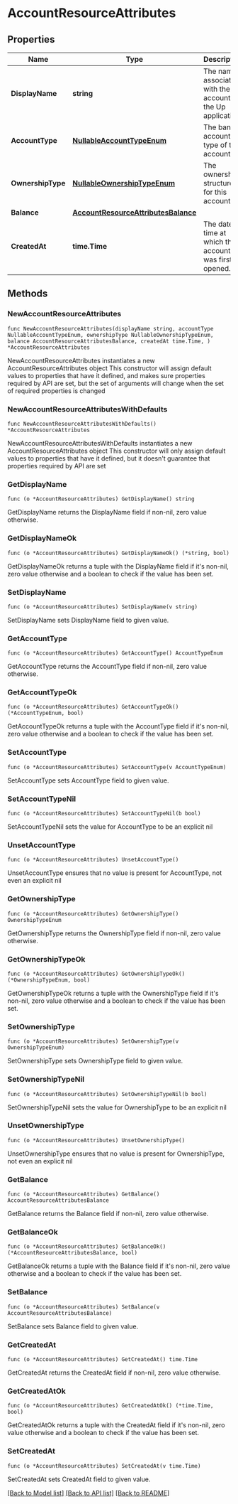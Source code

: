 # AccountResourceAttributes

## Properties

Name | Type | Description | Notes
------------ | ------------- | ------------- | -------------
**DisplayName** | **string** | The name associated with the account in the Up application.  | 
**AccountType** | [**NullableAccountTypeEnum**](AccountTypeEnum.md) | The bank account type of this account.  | 
**OwnershipType** | [**NullableOwnershipTypeEnum**](OwnershipTypeEnum.md) | The ownership structure for this account.  | 
**Balance** | [**AccountResourceAttributesBalance**](AccountResourceAttributesBalance.md) |  | 
**CreatedAt** | **time.Time** | The date-time at which this account was first opened.  | 

## Methods

### NewAccountResourceAttributes

`func NewAccountResourceAttributes(displayName string, accountType NullableAccountTypeEnum, ownershipType NullableOwnershipTypeEnum, balance AccountResourceAttributesBalance, createdAt time.Time, ) *AccountResourceAttributes`

NewAccountResourceAttributes instantiates a new AccountResourceAttributes object
This constructor will assign default values to properties that have it defined,
and makes sure properties required by API are set, but the set of arguments
will change when the set of required properties is changed

### NewAccountResourceAttributesWithDefaults

`func NewAccountResourceAttributesWithDefaults() *AccountResourceAttributes`

NewAccountResourceAttributesWithDefaults instantiates a new AccountResourceAttributes object
This constructor will only assign default values to properties that have it defined,
but it doesn't guarantee that properties required by API are set

### GetDisplayName

`func (o *AccountResourceAttributes) GetDisplayName() string`

GetDisplayName returns the DisplayName field if non-nil, zero value otherwise.

### GetDisplayNameOk

`func (o *AccountResourceAttributes) GetDisplayNameOk() (*string, bool)`

GetDisplayNameOk returns a tuple with the DisplayName field if it's non-nil, zero value otherwise
and a boolean to check if the value has been set.

### SetDisplayName

`func (o *AccountResourceAttributes) SetDisplayName(v string)`

SetDisplayName sets DisplayName field to given value.


### GetAccountType

`func (o *AccountResourceAttributes) GetAccountType() AccountTypeEnum`

GetAccountType returns the AccountType field if non-nil, zero value otherwise.

### GetAccountTypeOk

`func (o *AccountResourceAttributes) GetAccountTypeOk() (*AccountTypeEnum, bool)`

GetAccountTypeOk returns a tuple with the AccountType field if it's non-nil, zero value otherwise
and a boolean to check if the value has been set.

### SetAccountType

`func (o *AccountResourceAttributes) SetAccountType(v AccountTypeEnum)`

SetAccountType sets AccountType field to given value.


### SetAccountTypeNil

`func (o *AccountResourceAttributes) SetAccountTypeNil(b bool)`

 SetAccountTypeNil sets the value for AccountType to be an explicit nil

### UnsetAccountType
`func (o *AccountResourceAttributes) UnsetAccountType()`

UnsetAccountType ensures that no value is present for AccountType, not even an explicit nil
### GetOwnershipType

`func (o *AccountResourceAttributes) GetOwnershipType() OwnershipTypeEnum`

GetOwnershipType returns the OwnershipType field if non-nil, zero value otherwise.

### GetOwnershipTypeOk

`func (o *AccountResourceAttributes) GetOwnershipTypeOk() (*OwnershipTypeEnum, bool)`

GetOwnershipTypeOk returns a tuple with the OwnershipType field if it's non-nil, zero value otherwise
and a boolean to check if the value has been set.

### SetOwnershipType

`func (o *AccountResourceAttributes) SetOwnershipType(v OwnershipTypeEnum)`

SetOwnershipType sets OwnershipType field to given value.


### SetOwnershipTypeNil

`func (o *AccountResourceAttributes) SetOwnershipTypeNil(b bool)`

 SetOwnershipTypeNil sets the value for OwnershipType to be an explicit nil

### UnsetOwnershipType
`func (o *AccountResourceAttributes) UnsetOwnershipType()`

UnsetOwnershipType ensures that no value is present for OwnershipType, not even an explicit nil
### GetBalance

`func (o *AccountResourceAttributes) GetBalance() AccountResourceAttributesBalance`

GetBalance returns the Balance field if non-nil, zero value otherwise.

### GetBalanceOk

`func (o *AccountResourceAttributes) GetBalanceOk() (*AccountResourceAttributesBalance, bool)`

GetBalanceOk returns a tuple with the Balance field if it's non-nil, zero value otherwise
and a boolean to check if the value has been set.

### SetBalance

`func (o *AccountResourceAttributes) SetBalance(v AccountResourceAttributesBalance)`

SetBalance sets Balance field to given value.


### GetCreatedAt

`func (o *AccountResourceAttributes) GetCreatedAt() time.Time`

GetCreatedAt returns the CreatedAt field if non-nil, zero value otherwise.

### GetCreatedAtOk

`func (o *AccountResourceAttributes) GetCreatedAtOk() (*time.Time, bool)`

GetCreatedAtOk returns a tuple with the CreatedAt field if it's non-nil, zero value otherwise
and a boolean to check if the value has been set.

### SetCreatedAt

`func (o *AccountResourceAttributes) SetCreatedAt(v time.Time)`

SetCreatedAt sets CreatedAt field to given value.



[[Back to Model list]](../README.md#documentation-for-models) [[Back to API list]](../README.md#documentation-for-api-endpoints) [[Back to README]](../README.md)


